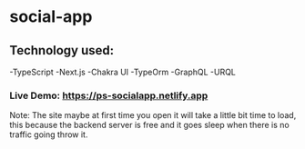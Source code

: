 # social-app
## Technology used:
-TypeScript
-Next.js
-Chakra UI
-TypeOrm
-GraphQL
-URQL

### Live Demo: https://ps-socialapp.netlify.app

Note: The site maybe at first time you open it will take a little bit time to load, this because the backend server is free and it goes sleep when there is no traffic going throw it.

